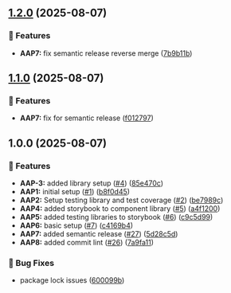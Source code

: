 ## [1.2.0](https://github.com/marvin-aroza/angular-admin-panel/compare/v1.1.0...v1.2.0) (2025-08-07)

### 🚀 Features

* **AAP7:** fix semantic release reverse merge ([7b9b11b](https://github.com/marvin-aroza/angular-admin-panel/commit/7b9b11bfc5ad2c11cfc6b098c714ef0e5769e96b))

## [1.1.0](https://github.com/marvin-aroza/angular-admin-panel/compare/v1.0.0...v1.1.0) (2025-08-07)

### 🚀 Features

* **AAP7:** fix for semantic release ([f012797](https://github.com/marvin-aroza/angular-admin-panel/commit/f012797c1150c833a0e60bced064d2cf6a699c02))

## 1.0.0 (2025-08-07)

### 🚀 Features

* **AAP-3:** added library setup ([#4](https://github.com/marvin-aroza/angular-admin-panel/issues/4)) ([85e470c](https://github.com/marvin-aroza/angular-admin-panel/commit/85e470c0860dbf02a94590091b901829d5349209))
* **AAP1:** initial setup ([#1](https://github.com/marvin-aroza/angular-admin-panel/issues/1)) ([b8f0d45](https://github.com/marvin-aroza/angular-admin-panel/commit/b8f0d456fb2164136f0469809d3f86cc2508ec5f))
* **AAP2:** Setup testing library and test coverage ([#2](https://github.com/marvin-aroza/angular-admin-panel/issues/2)) ([be7989c](https://github.com/marvin-aroza/angular-admin-panel/commit/be7989c0706f9b3ec87e7b4648f57f5c62151ebf))
* **AAP4:** added storybook to component library ([#5](https://github.com/marvin-aroza/angular-admin-panel/issues/5)) ([a4f1200](https://github.com/marvin-aroza/angular-admin-panel/commit/a4f120085a67a41b00d6bb9f055dfa57f1cbc5b6))
* **AAP5:** added testing libraries to storybook ([#6](https://github.com/marvin-aroza/angular-admin-panel/issues/6)) ([c9c5d99](https://github.com/marvin-aroza/angular-admin-panel/commit/c9c5d99d6c3697cb5f8236c1243baaddf20e14d7))
* **AAP6:** basic setup ([#7](https://github.com/marvin-aroza/angular-admin-panel/issues/7)) ([c4169b4](https://github.com/marvin-aroza/angular-admin-panel/commit/c4169b43b62e56dfb14431a74040bebd3e7ff878))
* **AAP7:** added semantic release ([#27](https://github.com/marvin-aroza/angular-admin-panel/issues/27)) ([5d28c5d](https://github.com/marvin-aroza/angular-admin-panel/commit/5d28c5dc65ea39cba180db4ee2e1da89ab118a87))
* **AAP8:** added commit lint ([#26](https://github.com/marvin-aroza/angular-admin-panel/issues/26)) ([7a9fa11](https://github.com/marvin-aroza/angular-admin-panel/commit/7a9fa11447f25fa0c8c9dd55cb37cd8a42fee87a))

### 🐛 Bug Fixes

* package lock issues ([600099b](https://github.com/marvin-aroza/angular-admin-panel/commit/600099be89d83e43b1ada233b08c909ea72f54f9))
